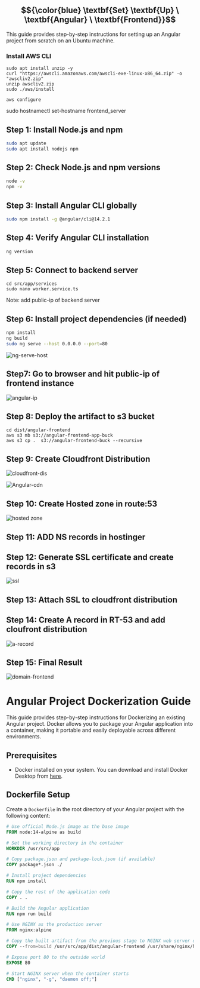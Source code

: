 ## $${\color{blue} \textbf{Set} \textbf{Up}  \ \textbf{Angular} \ \textbf{Frontend}}$$

This guide provides step-by-step instructions for setting up an Angular project from scratch on an Ubuntu machine.
### Install AWS CLI 
````
sudo apt install unzip -y
curl "https://awscli.amazonaws.com/awscli-exe-linux-x86_64.zip" -o "awscliv2.zip"
unzip awscliv2.zip
sudo ./aws/install
````
````
aws configure
````
sudo hostnamectl set-hostname frontend_server

## Step 1: Install Node.js and npm

```bash
sudo apt update
sudo apt install nodejs npm
```
## Step 2: Check Node.js and npm versions

```bash
node -v
npm -v
```
## Step 3: Install Angular CLI globally
```bash
sudo npm install -g @angular/cli@14.2.1
```
## Step 4: Verify Angular CLI installation
```bash
ng version
```
## Step 5: Connect to backend server
````
cd src/app/services
sudo nano worker.service.ts
````
Note: add public-ip of backend server

## Step 6: Install project dependencies (if needed)

```bash
npm install
ng build 
sudo ng serve --host 0.0.0.0 --port=80
```

![ng-serve-host](https://github.com/abhipraydhoble/Project-Angular-App/assets/122669982/6e07ffc0-6c54-403c-9e86-62cd85f898fa)


## Step7: Go to browser and hit public-ip of frontend instance


![angular-ip](https://github.com/abhipraydhoble/Project-Angular-App/assets/122669982/bac432e1-9f04-4b7d-81c9-8ed8e879793b)


## Step 8: Deploy the artifact to s3 bucket
````
cd dist/angular-frontend
aws s3 mb s3://angular-frontend-app-buck
aws s3 cp .  s3://angular-frontend-buck --recursive
````
## Step 9: Create Cloudfront Distribution

![cloudfront-dis](https://github.com/abhipraydhoble/Project-Angular-App/assets/122669982/b7734aee-4c8d-4cb7-a4a2-b2334399ddd8)




![Angular-cdn](https://github.com/abhipraydhoble/Project-Angular-App/assets/122669982/aba82b3f-ca43-4a34-9a4e-89a4db42f7c2)

## Step 10: Create Hosted zone in route:53
![hosted zone](https://github.com/abhipraydhoble/Project-Angular-App/assets/122669982/cc0abb81-4184-4dcd-b159-3b0e35f7a2d3)

## Step 11: ADD NS records in hostinger


## Step 12: Generate SSL certificate and create records in s3

![ssl](https://github.com/abhipraydhoble/Project-Angular-App/assets/122669982/d31be2ab-1dfa-4d1a-949b-7aa2ca82c0e0)

## Step 13: Attach SSL to cloudfront distribution


## Step 14: Create A record in RT-53 and add cloufront distribution

![a-record](https://github.com/abhipraydhoble/Project-Angular-App/assets/122669982/fc902838-ad31-487c-a92d-51316ccd4648)

## Step 15: Final Result

![domain-frontend](https://github.com/abhipraydhoble/Project-Angular-App/assets/122669982/083c3e34-543b-4a9e-a40a-bb06b1beea2a)

# Angular Project Dockerization Guide

This guide provides step-by-step instructions for Dockerizing an existing Angular project. Docker allows you to package your Angular application into a container, making it portable and easily deployable across different environments.

## Prerequisites

- Docker installed on your system. You can download and install Docker Desktop from [here](https://docs.docker.com/engine/install/).

## Dockerfile Setup

Create a `Dockerfile` in the root directory of your Angular project with the following content:

```Dockerfile
# Use official Node.js image as the base image
FROM node:14-alpine as build

# Set the working directory in the container
WORKDIR /usr/src/app

# Copy package.json and package-lock.json (if available)
COPY package*.json ./

# Install project dependencies
RUN npm install

# Copy the rest of the application code
COPY . .

# Build the Angular application
RUN npm run build 

# Use NGINX as the production server
FROM nginx:alpine

# Copy the built artifact from the previous stage to NGINX web server directory
COPY --from=build /usr/src/app/dist/angular-frontend /usr/share/nginx/html

# Expose port 80 to the outside world
EXPOSE 80

# Start NGINX server when the container starts
CMD ["nginx", "-g", "daemon off;"]
